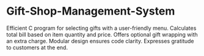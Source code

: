 # Gift-Shop-Management-System
Efficient C program for selecting gifts with a user-friendly menu. Calculates total bill based on item quantity and price. Offers optional gift wrapping with an extra charge. Modular design ensures code clarity. Expresses gratitude to customers at the end.
